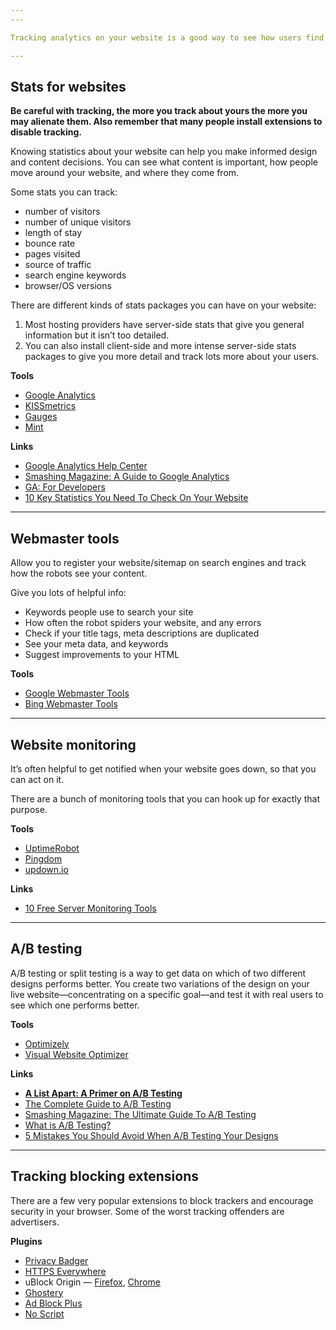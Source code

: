 ```yaml
---
---

Tracking analytics on your website is a good way to see how users find your content and how they interact with your site.

---
```


## Stats for websites

**Be careful with tracking, the more you track about yours the more you may alienate them. Also remember that many people install extensions to disable tracking.**

Knowing statistics about your website can help you make informed design and content decisions. You can see what content is important, how people move around your website, and where they come from.

Some stats you can track:

- number of visitors
- number of unique visitors
- length of stay
- bounce rate
- pages visited
- source of traffic
- search engine keywords
- browser/OS versions

There are different kinds of stats packages you can have on your website:

1. Most hosting providers have server-side stats that give you general information but it isn’t too detailed.
2. You can also install client-side and more intense server-side stats packages to give you more detail and track lots more about your users.

**Tools**

- [Google Analytics](http://www.google.com/analytics/)
- [KISSmetrics](https://www.kissmetrics.com/)
- [Gauges](http://get.gaug.es/)
- [Mint](http://haveamint.com/)

**Links**

- [Google Analytics Help Center](https://support.google.com/analytics/?hl=en#topic=3544906)
- [Smashing Magazine: A Guide to Google Analytics](http://www.smashingmagazine.com/2009/07/16/a-guide-to-google-analytics-and-useful-tools/)
- [GA: For Developers](https://developers.google.com/analytics/)
- [10 Key Statistics You Need To Check On Your Website](http://connectedcomedy.com/google-analytics-tips/)

---

## Webmaster tools

Allow you to register your website/sitemap on search engines and track how the robots see your content.

Give you lots of helpful info:

- Keywords people use to search your site
- How often the robot spiders your website, and any errors
- Check if your title tags, meta descriptions are duplicated
- See your meta data, and keywords
- Suggest improvements to your HTML

**Tools**

- [Google Webmaster Tools](https://www.google.com/webmasters/tools/)
- [Bing Webmaster Tools](http://www.bing.com/toolbox/webmaster)

---

## Website monitoring

It’s often helpful to get notified when your website goes down, so that you can act on it.

There are a bunch of monitoring tools that you can hook up for exactly that purpose.

**Tools**

- [UptimeRobot](http://uptimerobot.com/)
- [Pingdom](https://www.pingdom.com/)
- [updown.io](https://updown.io/)

**Links**

- [10 Free Server Monitoring Tools](http://sixrevisions.com/tools/free-server-monitoring-tools/)

---

## A/B testing

A/B testing or split testing is a way to get data on which of two different designs performs better. You create two variations of the design on your live website—concentrating on a specific goal—and test it with real users to see which one performs better.

**Tools**

- [Optimizely](https://www.optimizely.com/)
- [Visual Website Optimizer](http://visualwebsiteoptimizer.com/)

**Links**

- **[A List Apart: A Primer on A/B Testing](http://alistapart.com/article/a-primer-on-a-b-testing)**
- [The Complete Guide to A/B Testing](https://visualwebsiteoptimizer.com/ab-testing/)
- [Smashing Magazine: The Ultimate Guide To A/B Testing](http://www.smashingmagazine.com/2010/06/24/the-ultimate-guide-to-a-b-testing/)
- [What is A/B Testing?](https://www.optimizely.com/ab-testing)
- [5 Mistakes You Should Avoid When A/B Testing Your Designs](http://sixrevisions.com/usability/ab-testing-mistakes/)

---

## Tracking blocking extensions

There are a few very popular extensions to block trackers and encourage security in your browser. Some of the worst tracking offenders are advertisers.

**Plugins**

- [Privacy Badger](https://www.eff.org/privacybadger)
- [HTTPS Everywhere](https://www.eff.org/https-everywhere)
- uBlock Origin — [Firefox](https://addons.mozilla.org/en-US/firefox/addon/ublock-origin/), [Chrome](https://chrome.google.com/webstore/detail/ublock-origin/cjpalhdlnbpafiamejdnhcphjbkeiagm)
- [Ghostery](https://www.ghostery.com/en/)
- [Ad Block Plus](https://adblockplus.org/)
- [No Script](https://noscript.net/)

